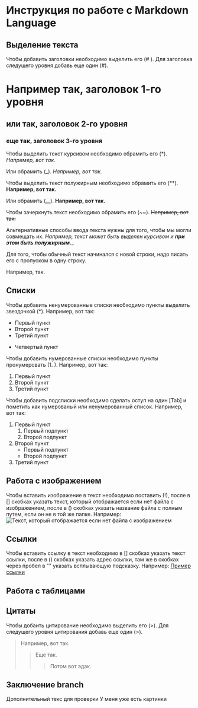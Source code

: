 # Инструкция по работе с Markdown Language

## Выделение текста

Чтобы добавить заголовки необходимо выделить его (\# ). Для заголовка следущего уровня добавь еще один (\#).
# Например так, заголовок 1-го уровня
## или так, заголовок 2-го уровня
### еще так, заголовок 3-го уровня

Чтобы выделить текст курсивом необходимо обрамить его (\*). *Например, вот так.*

Или обрамить (\_). _Например, вот так._

Чтобы выделить текст полужирным необходимо обрамить его (\**). **Например, вот так.**

Или обрамить (\__). __Например, вот так.__

Чтобы зачеркнуть текст необходимо обрамить его (\~~). ~~Например, вот так.~~

Альтернативные способы ввода текста нужны для того, чтобы мы могли совмещать их. _Например, текст может быть выделен курсивом и **при этом быть полужирным.**__

Для того, чтобы обычный текст начинался с новой строки, надо писать его с пропуском в одну строку.

Например, так.

## Списки

Чтобы добавить ненумерованные списки необходимо пункты выделить звездочкой (\*). Например, вот так:
* Первый пункт
* Второй пункт
* Третий пункт
+ Четвертый пункт

Чтобы добавить нумерованные списки необходимо пункты пронумеровать (1. ). Например, вот так:
1. Первый пункт
2. Второй пункт
3. Третий пункт

Чтобы добавить подсписки необходимо сделать оступ на один [Tab] и пометить как нумерованый или ненумерованный список. Например, вот так:
1. Первый пункт
    1. Первый подпункт
    2. Второй подпункт
2. Второй пункт
    * Первый подпункт
    * Второй подпункт
3. Третий пункт

## Работа с изображением

Чтобы вставить изображение в текст необходимо поставить (!), после в [] скобках указать текст, который отображается если нет файла с изображением, после в () скобках указать название файла с полным путем, если он не в той же папке. Например:
![Текст, который отображается если нет файла с изображением](markdown_cheat_sheet.png)

## Ссылки
Чтобы вставить ссылку в текст необходимо в [] скобках указать текст ссылки, после в () скобках указать адрес ссылки, там же в скобках через пробел в "" указать всплывающую подсказку. Например:
[Пример ссылки](http.example.com "Эта подсказка всплывет")

## Работа с таблицами

## Цитаты
Чтобы добаить цитирование необходимо выделить его (>). Для следущего уровня цитирования добавь еще один (>).
>Например, вот так.
>>Еще так.
>>>Потом вот эдак.
## Заключение branch
Дополнительный текс для проверки
 У меня уже есть картинки